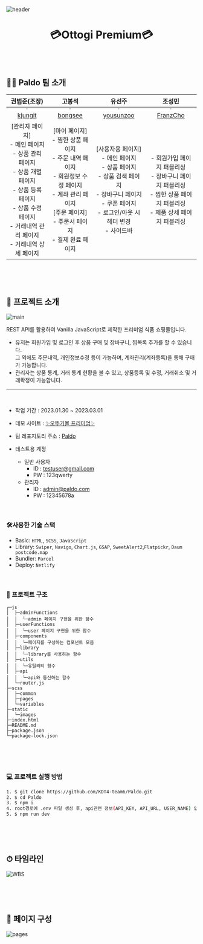 ![header](https://user-images.githubusercontent.com/100064540/222079935-fd5ec79b-aea0-4931-98fb-3645f143405d.jpg)

<h1 align="center"><strong>💳Ottogi Premium💳</strong></h1>


<br /><br />
## 👨‍💻 Paldo 팀 소개
권범준(조장) | 고봉석 | 유선주 | 조성민 
:--: | :--: | :--: | :--: 
<img src="https://user-images.githubusercontent.com/102499959/217551283-17667e31-d531-484e-803f-fc77d9c4e2a2.png" style="zoom: 20%;" /> | <img src="https://user-images.githubusercontent.com/102499959/217551787-88fa9a6a-45c0-4247-9958-48e10ea2501a.png" style="zoom: 20%;" /> | <img src="https://user-images.githubusercontent.com/102499959/217551950-8ede2ed8-16d9-4643-9acc-aff59e92bb66.png" style="zoom: 20%;" /> | <img src="https://user-images.githubusercontent.com/102499959/217569300-a231ec7a-c0e7-4e3a-b936-cd152a0f7673.png" style="zoom: 20%;" /> 
[kjungit](https://github.com/kjungit) | [bongsee](https://github.com/bongsee) | [yousunzoo](https://github.com/yousunzoo) | [FranzCho](https://github.com/FranzCho) 
[관리자 페이지]<br>- 메인 페이지<br>- 상품 관리 페이지<br>- 상품 개별 페이지<br>- 상품 등록 페이지<br>- 상품 수정 페이지<br>- 거래내역 관리 페이지<br>- 거래내역 상세 페이지|[마이 페이지]<br>- 찜한 상품 페이지<br>- 주문 내역 페이지<br>- 회원정보 수정 페이지<br>- 계좌 관리 페이지<br>[주문 페이지]<br>- 주문서 페이지<br>- 결제 완료 페이지|[사용자용 페이지]<br>- 메인 페이지<br>- 상품 페이지<br>- 상품 검색 페이지<br>- 장바구니 페이지<br>- 쿠폰 페이지<br>- 로그인/아웃 시 헤더 변경<br>- 사이드바|- 회원가입 페이지 퍼블리싱<br>- 장바구니 페이지 퍼블리싱<br>- 찜한 상품 페이지 퍼블리싱<br>- 제품 상세 페이지 퍼블리싱

<br /><br /><br />
 ## 🛒 프로젝트 소개
![main](https://user-images.githubusercontent.com/100064540/222090529-b8d97421-76b2-4eee-be02-b63f17c4ecbd.jpg)

 REST API를 활용하여 Vanilla JavaScript로 제작한 프리미엄 식품 쇼핑몰입니다.
 - 유저는 회원가입 및 로그인 후 상품 구매 및 장바구니, 찜목록 추가를 할 수 있습니다.<br />
   그 외에도 주문내역, 개인정보수정 등이 가능하며, 계좌관리(계좌등록)을 통해 구매가 가능합니다.
 - 관리자는 상품 통계, 거래 통계 현황을 볼 수 있고, 상품등록 및 수정, 거래취소 및 거래확정이 가능합니다.

---
<br />

- 작업 기간 : 2023.01.30 ~ 2023.03.01
- 데모 사이트 : [✨오뚜기몰 프리미엄✨](https://ottogi-premium.netlify.app/)
- 팀 레포지토리 주소 : [Paldo](https://github.com/KDT4-team6/Paldo)

- 테스트용 계정
  - 일반 사용자
    - ID : testuser@gmail.com
    - PW : 123qwerty
  - 관리자
    - ID : admin@paldo.com
    - PW : 12345678a
<br /><br /><br />
### 🛠️사용한 기술 스택
- Basic: `HTML`, `SCSS`, `JavaScript`
- Library:  `Swiper`, `Navigo`, `Chart.js`, `GSAP`, `SweetAlert2`,`Flatpickr`, `Daum postcode.map`
- Bundler: `Parcel`
- Deploy: `Netlify`
<br/><br/><br/>

### 📁 프로젝트 구조
```
┌─js
│  ├─adminFunctions
│  │  └─admin 페이지 구현을 위한 함수
│  ├─userFunctions
│  │  └─user 페이지 구현을 위한 함수
│  ├─components
│  │  └─페이지를 구성하는 컴포넌트 모음
│  ├─library
│  │  └─library를 사용하는 함수
│  ├─utils
│  │  └─유틸리티 함수
│  ├─api
│  │  └─api와 통신하는 함수
│  └─router.js
├─scss
│  ├─common
│  ├─pages
│  └─variables
├─static
│  └─images
├─index.html
├─README.md
├─package.json
└─package-lock.json
```
<br/><br/><br/>
### 💻 프로젝트 실행 방법
```bash
1. $ git clone https://github.com/KDT4-team6/Paldo.git
2. $ cd Paldo
3. $ npm i
4. root경로에 .env 파일 생성 후, api관련 정보(API_KEY, API_URL, USER_NAME) 입력 ex) API_KEY=123456
5. $ npm run dev
``` 
<br/><br/><br/>
 ## ⏱ 타임라인
![WBS](https://user-images.githubusercontent.com/100064540/222091118-fc17a644-3970-4403-b1ec-ad0f55acbad7.jpg)

<br/><br/><br/>
 ## 📝 페이지 구성
![pages](https://user-images.githubusercontent.com/100064540/222080400-c0468e60-22ac-4dcd-82e8-713e29345248.png)


